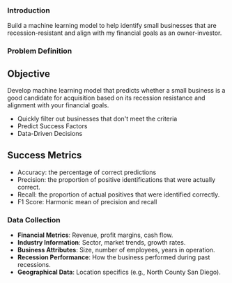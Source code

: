 ### Introduction

Build a machine learning model to help identify small businesses that are recession-resistant and align with my financial goals as an owner-investor.

### Problem Definition

## Objective

Develop machine learning model that predicts whether a small business is a good candidate for acquisition based on its recession resistance and alignment with your financial goals.

- Quickly filter out businesses that don't meet the criteria
- Predict Success Factors
- Data-Driven Decisions

## Success Metrics

- Accuracy: the percentage of correct predictions
- Precision: the proportion of positive identifications that were actually correct.
- Recall: the proportion of actual positives that were identified correctly.
- F1 Score: Harmonic mean of precision and recall

### Data Collection

- **Financial Metrics**: Revenue, profit margins, cash flow.
- **Industry Information**: Sector, market trends, growth rates.
- **Business Attributes**: Size, number of employees, years in operation.
- **Recession Performance**: How the business performed during past recessions.
- **Geographical Data**: Location specifics (e.g., North County San Diego).
